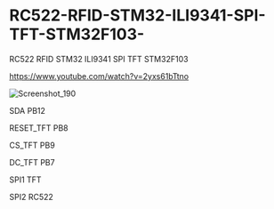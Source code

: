 # RC522-RFID-STM32-ILI9341-SPI-TFT-STM32F103-
RC522 RFID STM32 ILI9341 SPI TFT STM32F103 

https://www.youtube.com/watch?v=2yxs61bTtno

![Screenshot_190](https://user-images.githubusercontent.com/31142397/226750624-ac513029-024a-468a-91c0-f25a3aee9468.jpg)

SDA   PB12

RESET_TFT   PB8

CS_TFT   PB9

DC_TFT   PB7

SPI1   TFT

SPI2   RC522

